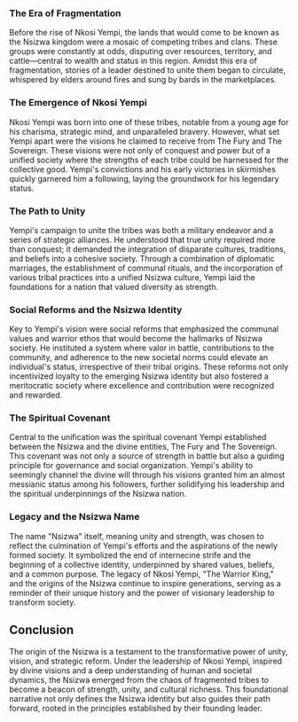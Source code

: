 ### The Era of Fragmentation

Before the rise of Nkosi Yempi, the lands that would come to be known as the Nsizwa kingdom were a mosaic of competing tribes and clans. These groups were constantly at odds, disputing over resources, territory, and cattle—central to wealth and status in this region. Amidst this era of fragmentation, stories of a leader destined to unite them began to circulate, whispered by elders around fires and sung by bards in the marketplaces.

### The Emergence of Nkosi Yempi

Nkosi Yempi was born into one of these tribes, notable from a young age for his charisma, strategic mind, and unparalleled bravery. However, what set Yempi apart were the visions he claimed to receive from The Fury and The Sovereign. These visions were not only of conquest and power but of a unified society where the strengths of each tribe could be harnessed for the collective good. Yempi's convictions and his early victories in skirmishes quickly garnered him a following, laying the groundwork for his legendary status.

### The Path to Unity

Yempi's campaign to unite the tribes was both a military endeavor and a series of strategic alliances. He understood that true unity required more than conquest; it demanded the integration of disparate cultures, traditions, and beliefs into a cohesive society. Through a combination of diplomatic marriages, the establishment of communal rituals, and the incorporation of various tribal practices into a unified Nsizwa culture, Yempi laid the foundations for a nation that valued diversity as strength.

### Social Reforms and the Nsizwa Identity

Key to Yempi's vision were social reforms that emphasized the communal values and warrior ethos that would become the hallmarks of Nsizwa society. He instituted a system where valor in battle, contributions to the community, and adherence to the new societal norms could elevate an individual's status, irrespective of their tribal origins. These reforms not only incentivized loyalty to the emerging Nsizwa identity but also fostered a meritocratic society where excellence and contribution were recognized and rewarded.

### The Spiritual Covenant

Central to the unification was the spiritual covenant Yempi established between the Nsizwa and the divine entities, The Fury and The Sovereign. This covenant was not only a source of strength in battle but also a guiding principle for governance and social organization. Yempi's ability to seemingly channel the divine will through his visions granted him an almost messianic status among his followers, further solidifying his leadership and the spiritual underpinnings of the Nsizwa nation.

### Legacy and the Nsizwa Name

The name "Nsizwa" itself, meaning unity and strength, was chosen to reflect the culmination of Yempi's efforts and the aspirations of the newly formed society. It symbolized the end of internecine strife and the beginning of a collective identity, underpinned by shared values, beliefs, and a common purpose. The legacy of Nkosi Yempi, "The Warrior King," and the origins of the Nsizwa continue to inspire generations, serving as a reminder of their unique history and the power of visionary leadership to transform society.

## Conclusion

The origin of the Nsizwa is a testament to the transformative power of unity, vision, and strategic reform. Under the leadership of Nkosi Yempi, inspired by divine visions and a deep understanding of human and societal dynamics, the Nsizwa emerged from the chaos of fragmented tribes to become a beacon of strength, unity, and cultural richness. This foundational narrative not only defines the Nsizwa identity but also guides their path forward, rooted in the principles established by their founding leader.
